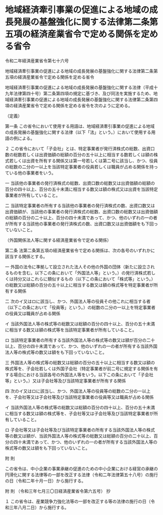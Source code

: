 # 地域経済牽引事業の促進による地域の成長発展の基盤強化に関する法律第二条第五項の経済産業省令で定める関係を定める省令

令和二年経済産業省令第七十六号

地域経済牽引事業の促進による地域の成長発展の基盤強化に関する法律第二条第五項の経済産業省令で定める関係を定める省令

地域経済牽引事業の促進による地域の成長発展の基盤強化に関する法律（平成十九年法律第四十号）第二条第四項の規定に基づき、及び同法を実施するため、地域経済牽引事業の促進による地域の成長発展の基盤強化に関する法律第二条第四項の経済産業省令で定める関係を定める省令を次のように定める。

（定義）

第一条 この省令において使用する用語は、地域経済牽引事業の促進による地域の成長発展の基盤強化に関する法律（以下「法」という。）において使用する用語の例による。

２ この省令において「子会社」とは、特定事業者が発行済株式の総数、出資口数の総数若しくは出資価額の総額の百分の五十以上に相当する数若しくは額の株式若しくは出資を所有する関係又は第一号若しくは第二号に該当し、かつ、役員の総数の二分の一以上を当該特定事業者の役員若しくは職員が占める関係を持っている他の事業者をいう。

一 当該他の事業者の発行済株式の総数、出資口数の総数又は出資価額の総額の百分の四十以上、百分の五十未満に相当する数又は額の株式又は出資を当該特定事業者が所有していること。

二 当該特定事業者の所有する当該他の事業者の発行済株式の数、出資口数又は出資価額が、当該他の事業者の発行済株式の総数、出資口数の総数又は出資価額の総額の百分の二十以上、百分の四十未満であって、かつ、他のいずれの一の者が所有する当該他の事業者の発行済株式の数、出資口数又は出資価額をも下回っていないこと。

（外国関係法人等に関する経済産業省令で定める関係）

第二条 法第二条第五項の経済産業省令で定める関係は、次の各号のいずれかに該当する関係とする。

一 外国の法令に準拠して設立された法人その他の外国の団体（新たに設立されるものを含む。以下この条において「外国法人等」という。）の発行済株式若しくは持分又はこれらに類似するもの（以下この条において「株式等」という。）の総数又は総額の百分の五十以上に相当する数又は額の株式等を特定事業者が所有する関係

二 次のイ又はロに該当し、かつ、外国法人等の役員その他これに相当する者（以下この条において「役員等」という。）の総数の二分の一以上を特定事業者の役員又は職員が占める関係

イ 当該外国法人等の株式等の総数又は総額の百分の四十以上、百分の五十未満に相当する数又は額の株式等を当該特定事業者が所有していること。

ロ 当該特定事業者の所有する当該外国法人等の株式等の数又は額が百分の二十以上、百分の四十未満であって、かつ、他のいずれの一の者が所有する当該外国法人等の株式等の数又は額をも下回っていないこと。

三 外国法人等の株式等の総数又は総額の百分の五十以上に相当する数又は額の株式等を、子会社若しくは外国子会社（特定事業者が前二号に規定する関係を有する場合における当該各号の外国法人等をいう。以下この条において「子会社等」という。）又は子会社等及び当該特定事業者が所有する関係

四 次のイ又はロに該当し、かつ、外国法人等の役員等の総数の二分の一以上を、子会社等又は子会社等及び当該特定事業者の役員等又は職員が占める関係

イ 当該外国法人等の株式等の総数又は総額の百分の四十以上、百分の五十未満に相当する数又は額の株式等を、子会社等又は子会社等及び当該特定事業者が所有していること。

ロ 子会社等又は子会社等及び当該特定事業者の所有する当該外国法人等の株式等の数又は額が、当該外国法人等の株式等の総数又は総額の百分の二十以上、百分の四十未満であって、かつ、他のいずれの一の者が所有する当該外国法人等の株式等の数又は額をも下回っていないこと。

附 則

この省令は、中小企業の事業承継の促進のための中小企業における経営の承継の円滑化に関する法律等の一部を改正する法律（令和二年法律第五十八号）の施行の日（令和二年十月一日）から施行する。

附 則 （令和三年七月三〇日経済産業省令第六五号） 抄

１ この省令は、産業競争力強化法等の一部を改正する等の法律の施行の日（令和三年八月二日）から施行する。

